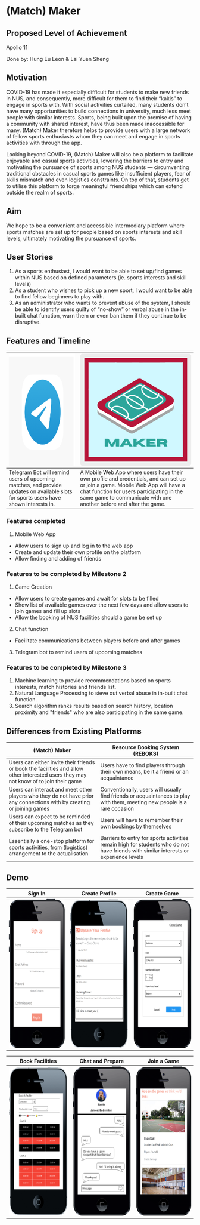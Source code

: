 # (Match) Maker

## Proposed Level of Achievement
Apollo 11

Done by: Hung Eu Leon & Lai Yuen Sheng

## Motivation
COVID-19 has made it especially difficult for students to make new friends in NUS, and consequently, more difficult for them to find their “kakis” to engage in sports with. With social activities curtailed, many students don’t have many opportunities to build connections in university, much less meet people with similar interests. Sports, being built upon the premise of having a community with shared interest, have thus been made inaccessible for many. (Match) Maker therefore helps to provide users with a large network of fellow sports enthusiasts whom they can meet and engage in sports activities with through the app.

Looking beyond COVID-19, (Match) Maker will also be a platform to facilitate enjoyable and casual sports activities, lowering the barriers to entry and motivating the pursuance of sports among NUS students — circumventing traditional obstacles in casual sports games like insufficient players, fear of skills mismatch and even logistics constraints. On top of that, students get to utilise this platform to forge meaningful friendships which can extend outside the realm of sports.

## Aim
We hope to be a convenient and accessible intermediary platform where sports matches are set up for people based on sports interests and skill levels, ultimately motivating the pursuance of sports.

## User Stories
1. As a sports enthusiast, I would want to be able to set up/find games within NUS based on defined parameters (ie. sports interests and skill levels)
2. As a student who wishes to pick up a new sport, I would want to be able to find fellow beginners to play with. 
3. As an administrator who wants to prevent abuse of the system, I should be able to identify users guilty of “no-show” or verbal abuse in the in-built chat function, warn them or even ban them if they continue to be disruptive. 

## Features and Timeline
| <img height="300" src="https://github.com/euleonnnn/matchmakers/blob/master/readimg/Telegram.png"/>|<img height="300" src="https://github.com/euleonnnn/matchmakers/blob/master/readimg/logo.png" />| 
|---|---|
|Telegram Bot will remind users of upcoming matches, and provide updates on available slots for sports users have shown interests in.| A Mobile Web App where users have their own profile and credentials, and can set up or join a game. Mobile Web App will have a chat function for users participating in the same game to communicate with one another before and after the game. |

### Features completed 
1. Mobile Web App
  - Allow users to sign up and log in to the web app
  - Create and update their own profile on the platform
  - Allow finding and adding of friends

### Features to be completed by Milestone 2
1. Game Creation  
  - Allow users to create games and await for slots to be filled 
  - Show list of available games over the next few days and allow users to join games and fill up slots
  - Allow the booking of NUS facilities should a game be set up 
2. Chat function
  - Facilitate communications between players before and after games     
3. Telegram bot to remind users of upcoming matches

### Features to be completed by Milestone 3
1. Machine learning to provide recommendations based on sports interests, match histories and friends list.
2. Natural Language Processing to sieve out verbal abuse in in-built chat function.
3. Search algorithm ranks results based on search history, location proximity and "friends" who are also participating in the
same game.

## Differences from Existing Platforms
| (Match) Maker | Resource Booking System (REBOKS) |
| --- | --- |
| Users can either invite their friends or book the facilities and allow other interested users they may not know of to join their game | Users have to find players through their own means, be it a friend or an acquaintance |
| Users can interact and meet other players who they do not have prior any connections with by creating or joining games | Conventionally, users will usually find friends or acquaintances to play with them, meeting new people is a rare occasion |
| Users can expect to be reminded of their upcoming matches as they subscribe to the Telegram bot | Users will have to remember their own bookings by themselves |
| Essentially a one-stop platform for sports activities, from (logistics) arrangement to the actualisation | Barriers to entry for sports activities remain high for students who do not have friends with similar interests or experience levels |

## Demo
| Sign In | Create Profile | Create Game |
| --- | --- | --- |
| <img height="400" width="230" src="https://github.com/euleonnnn/matchmakers/blob/master/readimg/signup.PNG" /> | <img height="400" width="230" src ="https://github.com/euleonnnn/matchmakers/blob/master/readimg/profile.PNG" /> | <img height="400" width="230" src="https://github.com/euleonnnn/matchmakers/blob/master/readimg/creategame.PNG" /> |

|Book Facilities | Chat and Prepare | Join a Game |
| --- | --- | --- |
| <img height="400" width="230" src="https://github.com/euleonnnn/matchmakers/blob/master/readimg/booking.PNG" /> | <img height="400" width="230" src="https://github.com/euleonnnn/matchmakers/blob/master/readimg/chat.PNG" /> | <img height="400" width="230" src="https://github.com/euleonnnn/matchmakers/blob/master/readimg/joingame.PNG" /> |


